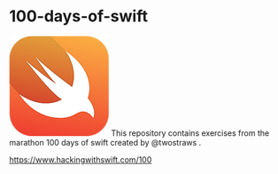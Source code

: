# 100-days-of-swift 

![Swift logo](logo.png) This repository contains exercises from the marathon 100 days of swift created by @twostraws .


https://www.hackingwithswift.com/100




